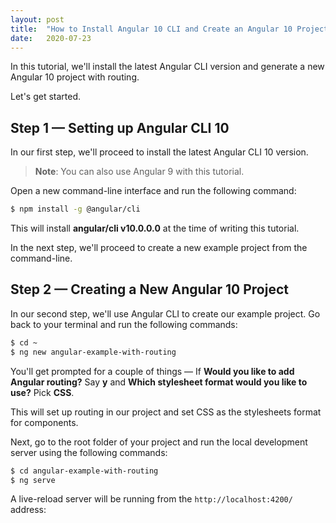 ```yaml
---
layout: post
title:  "How to Install Angular 10 CLI and Create an Angular 10 Project with Routing"
date:   2020-07-23
---
```


In this tutorial, we'll install the latest Angular CLI version and generate a new Angular 10 project with routing.

Let's get started.

## Step 1 — Setting up Angular CLI 10

In our first step, we'll proceed to install the latest Angular CLI 10 version.

> **Note**: You can also use Angular 9 with this tutorial.


Open a new command-line interface and run the following command:

```bash
$ npm install -g @angular/cli
```

This will install **angular/cli v10.0.0.0** at the time of writing this tutorial.

In the next step, we'll proceed to create a new example project from the command-line.

## Step 2 — Creating a New Angular 10 Project

In our second step, we'll  use Angular CLI to create our example project. Go back to your terminal and run the following commands:

```bash
$ cd ~
$ ng new angular-example-with-routing

```

You'll get prompted for a couple of things — If  **Would you like to add Angular routing?**  Say  **y** and  **Which stylesheet format would you like to use?**  Pick  **CSS**.

This will set up routing in our project and set CSS as the stylesheets format for components.

Next, go to the root folder of your project and run the local development server using the following commands:

```bash
$ cd angular-example-with-routing
$ ng serve    

```

A live-reload server will be running from  the `http://localhost:4200/`  address:



